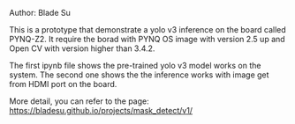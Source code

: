 Author: Blade Su

This is a prototype that demonstrate a yolo v3 inference on the board called PYNQ-Z2. It require the borad with PYNQ OS image with version 2.5 up and Open CV with version higher than 3.4.2.

The first ipynb file shows the pre-trained yolo v3 model works on the system.
The second one shows the the inference works with image get from HDMI port on the board.

More detail, you can refer to the page: https://bladesu.github.io/projects/mask_detect/v1/


